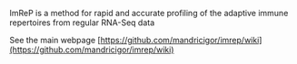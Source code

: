 ImReP is a method for rapid and accurate profiling of the adaptive immune repertoires from regular RNA-Seq data

See the main webpage [https://github.com/mandricigor/imrep/wiki](https://github.com/mandricigor/imrep/wiki)





